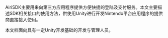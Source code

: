 

AiriSDK主要用来向第三方应用程序提供方便快捷的登陆及支付服务。本文主要描述SDK相关接口的使用方法，供使用Unity进行开发Nintendo平台应用程序的提供商直接接入使用。

本文档面向具有一定Unity开发基础的开发与管理人员。
